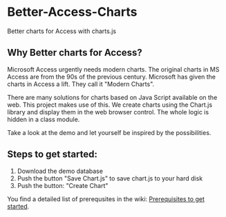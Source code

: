 # Better-Access-Charts
Better charts for Access with charts.js

## Why Better charts for Access?

Microsoft Access urgently needs modern charts. The original charts in MS Access are from the 90s of the previous century. Microsoft has given the charts in Access a lift. They call it "Modern Charts".

There are many solutions for charts based on Java Script available on the web. This project makes use of this.
We create charts using the Chart.js library and display them in the web browser control. The whole logic is hidden in a class module.

Take a look at the demo and let yourself be inspired by the possibilities.

## Steps to get started:
1. Download the demo database
2. Push the button "Save Chart.js" to save chart.js to your hard disk
3. Push the button: "Create Chart"

You find a detailed list of prerequsites in the wiki: [Prerequisites to get started](https://github.com/team-moeller/better-access-charts/wiki/Prerequisites-to-get-started).
